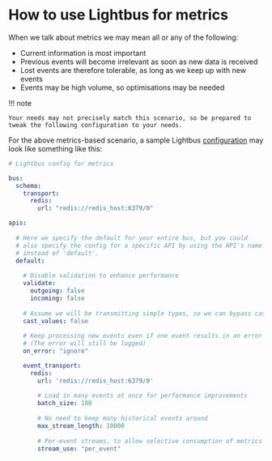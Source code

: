 # How to use Lightbus for metrics

When we talk about metrics we may mean all or any of the following:

* Current information is most important
* Previous events will become irrelevant as soon as new data is received
* Lost events are therefore tolerable, as long as we keep up with new events
* Events may be high volume, so optimisations may be needed

!!! note

    Your needs may not precisely match this scenario, so be prepared to tweak the following configuration to your needs.

For the above metrics-based scenario, a sample Lightbus [configuration](../reference/configuration.md) may look like 
something like this:

```yaml
# Lightbus config for metrics

bus:
  schema:
    transport:
      redis:
        url: "redis://redis_host:6379/0"

apis:
  
  # Here we specify the default for your entire bus, but you could
  # also specify the config for a specific API by using the API's name
  # instead of 'default'.
  default:
    
    # Disable validation to enhance performance
    validate:
      outgoing: false
      incoming: false
    
    # Assume we will be transmitting simple types, so we can bypass casting for performance
    cast_values: false
  
    # Keep processing new events even if one event results in an error
    # (The error will still be logged)
    on_error: "ignore"

    event_transport:
      redis:
        url: 'redis://redis_host:6379/0'
      
        # Load in many events at once for performance improvements
        batch_size: 100
    
        # No need to keep many historical events around
        max_stream_length: 10000
      
        # Per-event streams, to allow selective consumption of metrics
        stream_use: "per_event"
```
